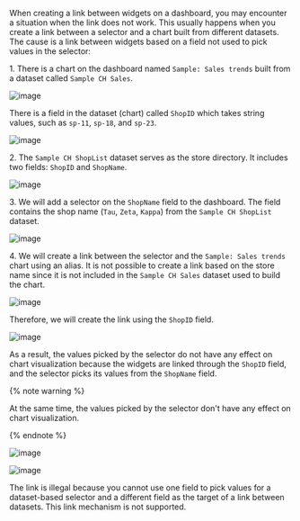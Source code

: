 When creating a link between widgets on a dashboard, you may encounter a situation when the link does not work. This usually happens when you create a link between a selector and a chart built from different datasets. The cause is a link between widgets based on a field not used to pick values in the selector:

1\. There is a chart on the dashboard named `Sample: Sales trends` built from a dataset called `Sample CH Sales`.

![image](../../_assets/datalens/concepts/SampleChartSales.png)

There is a field in the dataset (chart) called `ShopID` which takes string values, such as `sp-11`, `sp-18`, and `sp-23`.

![image](../../_assets/datalens/concepts/SampleCHSalesTab.png)

2\. The `Sample CH ShopList` dataset serves as the store directory. It includes two fields: `ShopID` and `ShopName`.

![image](../../_assets/datalens/concepts/SampleCHShopList.png)

3\. We will add a selector on the `ShopName` field to the dashboard. The field contains the shop name (`Tau`, `Zeta`, `Kappa`) from the `Sample CH ShopList` dataset.

![image](../../_assets/datalens/concepts/SampleSelector.png)

4\. We will create a link between the selector and the `Sample: Sales trends` chart using an alias. It is not possible to create a link based on the store name since it is not included in the `Sample CH Sales` dataset used to build the chart.

![image](../../_assets/datalens/concepts/SampleSelectorShopName.png)

Therefore, we will create the link using the `ShopID` field.

![image](../../_assets/datalens/concepts/SampleSelectorShopID.png)

As a result, the values picked by the selector do not have any effect on chart visualization  because the widgets are linked through the `ShopID` field, and the selector picks its values from the `ShopName` field.

{% note warning %}

At the same time, the values picked by the selector don't have any effect on chart visualization.

{% endnote %}


![image](../../_assets/datalens/concepts/SampleSelectorEmpty.png)

![image](../../_assets/datalens/concepts/SampleSelector2.png)


The link is illegal because you cannot use one field to pick values for a dataset-based selector and a different field as the target of a link between datasets. This link mechanism is not supported.
